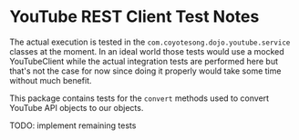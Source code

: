 # YouTube REST Client Test Notes

The actual execution is tested in the `com.coyotesong.dojo.youtube.service` classes
at the moment. In an ideal world those tests would use a mocked YouTubeClient while
the actual integration tests are performed here but that's not the case for now since
doing it properly would take some time without much benefit.

This package contains tests for the `convert` methods used to convert YouTube API
objects to our objects.

TODO: implement remaining tests
